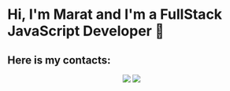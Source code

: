 <!-- ### Hi, I'm Marat and I'm a FullStack JavaScript Developer 👋 -->
<h1>Hi, I'm Marat and I'm a FullStack JavaScript Developer 👋</h1> 

<h2>Here is my contacts:</h2>
<p align="center">
<a href="https://www.linkedin.com/in/marat-kuzakhmetov/"><img src="https://img.shields.io/badge/LinkedIn-0077B5?style=for-the-badge&logo=linkedin&logoColor=white" /></a>
<a href="https://t.me/Marat_Kuzakhmetov"><img src="https://img.shields.io/badge/Telegram-2CA5E0?style=for-the-badge&logo=telegram&logoColor=white" /></a>
</p>

<!-- [![LinkedIn badge](https://img.shields.io/badge/LinkedIn-0077B5?style=for-the-badge&logo=linkedin&logoColor=white)](https://www.linkedin.com/in/marat-kuzakhmetov/)
[![Telegram badge](https://img.shields.io/badge/Telegram-2CA5E0?style=for-the-badge&logo=telegram&logoColor=white)](https://t.me/Marat_Kuzakhmetov) -->

